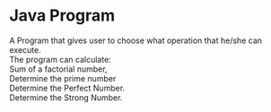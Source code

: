 # Java Program

<p>A Program that gives user to choose what operation that he/she can execute. <br> The program can calculate: <br>Sum of a factorial number, <br>Determine the prime number <br>Determine the Perfect Number. <br>Determine the Strong Number.<p>
